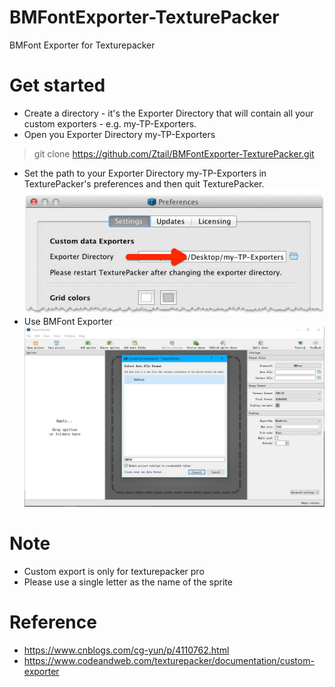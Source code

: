 # BMFontExporter-TexturePacker
 BMFont Exporter for Texturepacker

# Get started

* Create a directory - it's the Exporter Directory that will contain all your custom exporters - e.g. my-TP-Exporters.
* Open you Exporter Directory my-TP-Exporters
> git clone https://github.com/Ztail/BMFontExporter-TexturePacker.git
* Set the path to your Exporter Directory my-TP-Exporters in TexturePacker's preferences and then quit TexturePacker.
![set_prefernces](/snapshot/texturepacker-preferences.jpg)
* Use BMFont Exporter
![set_prefernces](/snapshot/use-bmfont-exporter.jpg)

# Note

* Custom export is only for texturepacker pro
* Please use a single letter as the name of the sprite

# Reference 

* https://www.cnblogs.com/cg-yun/p/4110762.html
* https://www.codeandweb.com/texturepacker/documentation/custom-exporter